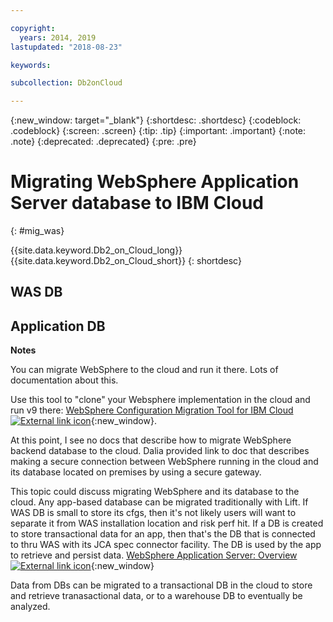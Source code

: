 ```yaml
---

copyright:
  years: 2014, 2019
lastupdated: "2018-08-23"

keywords: 

subcollection: Db2onCloud

---
```


<!-- Attribute definitions --> 
{:new_window: target="_blank"}
{:shortdesc: .shortdesc}
{:codeblock: .codeblock}
{:screen: .screen}
{:tip: .tip}
{:important: .important}
{:note: .note}
{:deprecated: .deprecated}
{:pre: .pre}

# Migrating WebSphere Application Server database to IBM Cloud
{: #mig_was}



{{site.data.keyword.Db2_on_Cloud_long}}
{{site.data.keyword.Db2_on_Cloud_short}}
{: shortdesc}



## WAS DB



## Application DB





**Notes**

You can migrate WebSphere to the cloud and run it there. Lots of documentation about this.

Use this tool to "clone" your Websphere implementation in the cloud and run v9 there:
[WebSphere Configuration Migration Tool for IBM Cloud ![External link icon](../../icons/launch-glyph.svg "External link icon")](https://developer.ibm.com/wasdev/downloads/#asset/tools-WebSphere_Configuration_Migration_Tool_for_IBM_Cloud){:new_window}.

At this point, I see no docs that describe how to migrate WebSphere backend database to the cloud. Dalia provided link to doc that describes making a secure connection between WebSphere running in the cloud and its database located on premises by using a secure gateway.

This topic could discuss migrating WebSphere and its database to the cloud. Any app-based database can be migrated traditionally with Lift. If WAS DB is small to store its cfgs, then it's not likely users will want to separate it from WAS installation location and risk perf hit. If a DB is created to store transactional data for an app, then that's the DB that is connected to thru WAS with its JCA spec connector facility. The DB is used by the app to retrieve and persist data.
[WebSphere Application Server: Overview ![External link icon](../../icons/launch-glyph.svg "External link icon")](https://www.ibm.com/support/knowledgecenter/SSAW57_9.0.0/com.ibm.websphere.nd.multiplatform.doc/ae/welc6productov.html){:new_window}

Data from DBs can be migrated to a transactional DB in the cloud to store and retrieve tranasactional data, or to a warehouse DB to eventually be analyzed.